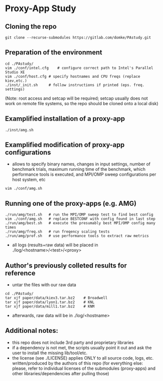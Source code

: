 # Proxy-App Study

## Cloning the repo
```
git clone --recurse-submodules https://gitlab.com/domke/PAstudy.git
```


## Preparation of the environment
```
cd ./PAstudy/
vim ./conf/intel.cfg	# configure correct path to Intel's Parallel Studio XE
vim ./conf/host.cfg	# specify hostnames and CPU freqs (replace kiev,etc.)
./inst/_init.sh		# follow instructions if printed (eps. freq. settings)
```
(Note: root access and setcap will be required; setcap usually does not work
on remote file systems, so the repo should be cloned onto a local disk)


## Examplified installation of a proxy-app
```
./inst/amg.sh
```


## Examplified modification of proxy-app configurations
* allows to specify binary names, changes in input settings, number of benchmark
  trials, maximum running time of the benchmark, which performance tools is
  executed, and MPI/OMP sweep configurations per host system, etc
```
vim ./conf/amg.sh
```


## Running one of the proxy-apps (e.g. AMG)
```
./run/amg/test.sh	# run the MPI/OMP sweep test to find best config
vim ./conf/amg.sh	# replace BESTCONF with config found in last step
./run/amg/best.sh	# execute the presumably best MPI/OMP config many times
./run/amg/freq.sh	# run freqency scaling tests
./run/amg/prof.sh	# use performance tools to extract raw metrics
```
* all logs (results+raw data) will be placed in ./log/\<hostname\>/\<test\>/\<proxy\>


## Author's previously colleted results for reference
* untar the files with our raw data
```
cd ./PAstudy/
tar xjf paper/data/kiev3.tar.bz2	# Broadwell
tar xjf paper/data/lyon1.tar.bz2	# KNL
tar xjf paper/data/mill1.tar.bz2	# KNM
```
* afterwards, raw data will be in ./log/\<hostname\>


## Additional notes:
* this repo does not include 3rd party and proprietary libraries
* if a dependency is not met, the scripts usually point it out and ask the
  user to install the missing lib/tool/etc.
* the license (see ./LICENSE) applies ONLY to all source code, logs, etc.
  written/produced by the authors of this repo (for everything else: please,
  refer to individual licenses of the submodules (proxy-apps) and other
  libraries/dependencies after pulling those)
